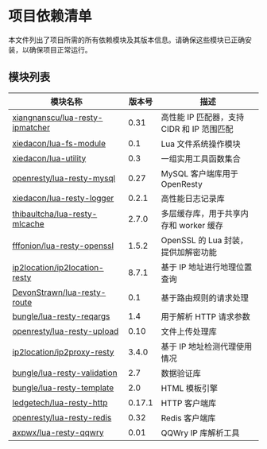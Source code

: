 # 项目依赖清单

本文件列出了项目所需的所有依赖模块及其版本信息。请确保这些模块已正确安装，以确保项目正常运行。

## 模块列表

| 模块名称                                    | 版本号    | 描述                                                         |
|---------------------------------------------|-----------|--------------------------------------------------------------|
| [xiangnanscu/lua-resty-ipmatcher](https://github.com/xiangnanscu/lua-resty-ipmatcher) | 0.31      | 高性能 IP 匹配器，支持 CIDR 和 IP 范围匹配                  |
| [xiedacon/lua-fs-module](https://github.com/xiedacon/lua-fs-module)                 | 0.1       | Lua 文件系统操作模块                                         |
| [xiedacon/lua-utility](https://github.com/xiedacon/lua-utility)                     | 0.3       | 一组实用工具函数集合                                         |
| [openresty/lua-resty-mysql](https://github.com/openresty/lua-resty-mysql)           | 0.27      | MySQL 客户端库用于 OpenResty                                 |
| [xiedacon/lua-resty-logger](https://github.com/xiedacon/lua-resty-logger)           | 0.2.1     | 高性能日志记录库                                             |
| [thibaultcha/lua-resty-mlcache](https://github.com/thibaultcha/lua-resty-mlcache)   | 2.7.0     | 多层缓存库，用于共享内存和 worker 缓存                      |
| [fffonion/lua-resty-openssl](https://github.com/fffonion/lua-resty-openssl)         | 1.5.2     | OpenSSL 的 Lua 封装，提供加解密功能                         |
| [ip2location/ip2location-resty](https://www.ip2location.com/)                       | 8.7.1     | 基于 IP 地址进行地理位置查询                                |
| [DevonStrawn/lua-resty-route](https://github.com/DevonStrawn/lua-resty-route)       | 0.1       | 基于路由规则的请求处理                                       |
| [bungle/lua-resty-reqargs](https://github.com/bungle/lua-resty-reqargs)             | 1.4       | 用于解析 HTTP 请求参数                                      |
| [openresty/lua-resty-upload](https://github.com/openresty/lua-resty-upload)         | 0.10      | 文件上传处理库                                              |
| [ip2location/ip2proxy-resty](https://www.ip2location.com/)                          | 3.4.0     | 基于 IP 地址检测代理使用情况                                |
| [bungle/lua-resty-validation](https://github.com/bungle/lua-resty-validation)       | 2.7       | 数据验证库                                                  |
| [bungle/lua-resty-template](https://github.com/bungle/lua-resty-template)           | 2.0       | HTML 模板引擎                                               |
| [ledgetech/lua-resty-http](https://github.com/ledgetech/lua-resty-http)             | 0.17.1    | HTTP 客户端库                                               |
| [openresty/lua-resty-redis](https://github.com/openresty/lua-resty-redis)           | 0.32      | Redis 客户端库                                              |
| [axpwx/lua-resty-qqwry](https://github.com/axpwx/restylib/tree/master/restylib/qqwry)| 0.01      | QQWry IP 库解析工具                                         |